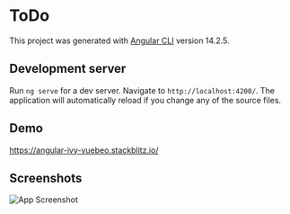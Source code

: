 # ToDo

This project was generated with [Angular CLI](https://github.com/angular/angular-cli) version 14.2.5.

## Development server

Run `ng serve` for a dev server. Navigate to `http://localhost:4200/`. The application will automatically reload if you change any of the source files.


## Demo

https://angular-ivy-vuebeo.stackblitz.io/

## Screenshots

![App Screenshot](https://i.ibb.co/sPHWn2k/Sin-t-tulo.png)





